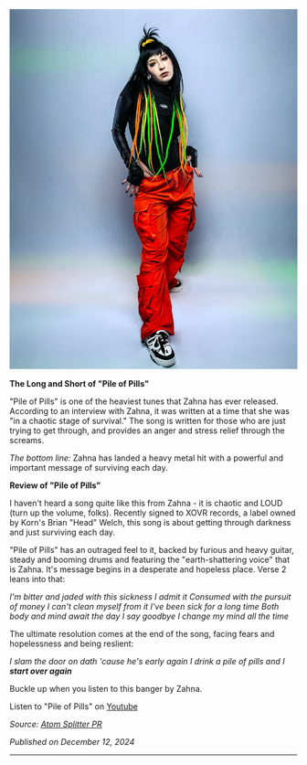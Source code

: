 ![Image](/assets/images/zahnapromopic.jpg)

**The Long and Short of "Pile of Pills"**

"Pile of Pills" is one of the heaviest tunes that Zahna has ever released. According to an interview with Zahna, it was written at a time that she was "in a chaotic stage of survival." The song is written for those who are just trying to get through, and provides an anger and stress relief through the screams.

_The bottom line:_ Zahna has landed a heavy metal hit with a powerful and important message of surviving each day.

**Review of "Pile of Pills"**

I haven't heard a song quite like this from Zahna - it is chaotic and LOUD (turn up the volume, folks). Recently signed to XOVR records, a label owned by Korn's Brian "Head" Welch, this song is about getting through darkness and just surviving each day.

"Pile of Pills" has an outraged feel to it, backed by furious and heavy guitar, steady and booming drums and featuring the "earth-shattering voice" that is Zahna.
It's message begins in a desperate and hopeless place. Verse 2 leans into that:

_I'm bitter and jaded with this sickness I admit it_
_Consumed with the pursuit of money_
_I can't clean myself from it_
_I've been sick for a long time_
_Both body and mind await the day I say goodbye_
_I change my mind all the time_

The ultimate resolution comes at the end of the song, facing fears and hopelessness and being reslient:

_I slam the door on dath 'cause he's early again_
_I drink a pile of pills and I **start over again**_

Buckle up when you listen to this banger by Zahna.

Listen to "Pile of Pills" on [Youtube](https://www.youtube.com/watch?v=hhNT-cqm-ZM)

_Source: [Atom Splitter PR](http://www.atomsplitterpr.com/)_

_Published on December 12, 2024_

----
